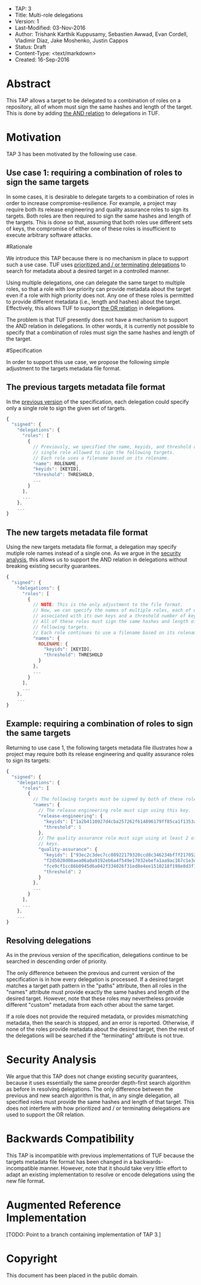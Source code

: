 * TAP: 3
* Title: Multi-role delegations
* Version: 1
* Last-Modified: 03-Nov-2016
* Author: Trishank Karthik Kuppusamy, Sebastien Awwad, Evan Cordell,
          Vladimir Diaz, Jake Moshenko, Justin Cappos
* Status: Draft
* Content-Type: <text/markdown>
* Created: 16-Sep-2016

# Abstract

This TAP allows a target to be delegated to a combination of roles on a
repository, all of whom must sign the same hashes and length of the target.
This is done by adding [the AND relation](https://en.wikipedia.org/wiki/Logical_conjunction)
to delegations in TUF.

# Motivation

TAP 3 has been motivated by the following use case.

## Use case 1: requiring a combination of roles to sign the same targets

In some cases, it is desirable to delegate targets to a combination of roles in
order to increase compromise-resilience.
For example, a project may require both its release engineering and quality
assurance roles to sign its targets.
Both roles are then required to sign the same hashes and length of the targets.
This is done so that, assuming that both roles use different sets of keys, the
compromise of either one of these roles is insufficient to execute arbitrary
software attacks.

#Rationale

We introduce this TAP because there is no mechanism in place to support such a
use case.
TUF uses [prioritized and / or terminating delegations](http://isis.poly.edu/~jcappos/papers/kuppusamy_nsdi_16.pdf) to
search for metadata about a desired target in a controlled manner.

Using multiple delegations, one can delegate the same target to multiple roles,
so that a role with low priority can provide metadata about the target even if a
role with high priority does not.
Any one of these roles is permitted to provide different metadata (i.e., length
and hashes) about the target.
Effectively, this allows TUF to support [the OR relation](https://en.wikipedia.org/wiki/Logical_disjunction) in delegations.

The problem is that TUF presently does not have a mechanism to support the AND
relation in delegations.
In other words, it is currently not possible to specify that a combination of
roles must sign the same hashes and length of the target.

#Specification

In order to support this use case, we propose the following simple adjustment to
the targets metadata file format.

## The previous targets metadata file format

In the
[previous version](https://github.com/theupdateframework/tuf/blob/70fc8dce367cf09563915afa40cffee524f5b12b/docs/tuf-spec.txt#L766-L776)
of the specification, each delegation could specify only a single role to sign
the given set of targets.

```Javascript
{
  "signed": {
    "delegations": {
      "roles": [
        {
          // Previously, we specified the name, keyids, and threshold of a
          // single role allowed to sign the following targets.
          // Each role uses a filename based on its rolename.
          "name": ROLENAME,
          "keyids": [KEYID],
          "threshold": THRESHOLD,
          ...
        }
      ],
      ...
    },
    ...
}
```

## The new targets metadata file format

Using the new targets metadata file format, a delegation may specify mutiple
role names instead of a single one.
As we argue in the [security analysis](#security-analysis), this allows us to
support the AND relation in delegations without breaking existing security
guarantees.

```Javascript
{
  "signed": {
    "delegations": {
      "roles": [
        {
          // NOTE: This is the only adjustment to the file format.
          // Now, we can specify the names of multiple roles, each of which is
          // associated with its own keys and a threshold number of keys.
          // All of these roles must sign the same hashes and length of the
          // following targets.
          // Each role continues to use a filename based on its rolename.
          "names": {
            ROLENAME: {
              "keyids": [KEYID],
              "threshold": THRESHOLD
            }
          },
          ...
        }
      ],
      ...
    },
    ...
}
```

## Example: requiring a combination of roles to sign the same targets

Returning to use case 1, the following targets metadata file illustrates how a
project may require both its release engineering and quality assurance roles to
sign its targets:

```Javascript
{
  "signed": {
    "delegations": {
      "roles": [
        {
          // The following targets must be signed by both of these roles.
          "names": {
            // The release engineering role must sign using this key.
            "release-engineering": {
              "keyids": ["1a2b4110927d4cba257262f614896179ff85ca1f1353a41b5224ac474ca71cb4"],
              "threshold": 1
            },
            // The quality assurance role must sign using at least 2 of these 3
            // keys.
            "quality-assurance": {
              "keyids": ["93ec2c3dec7cc08922179320ccd8c346234bf7f21705268b93e990d5273a2a3b",
              "f2d5020d08aea06a0a9192eb6a4f549e17032ebefa1aa9ac167c1e3e727930d6",
              "fce9cf1cc86b0945d6a042f334026f31ed8e4ee1510218f198e8d3f191d15309"],
              "threshold": 2
            }
          },
          ...
        }
      ],
      ...
    },
    ...
}
```

## Resolving delegations

As in the previous version of the specification, delegations continue to be
searched in descending order of priority.

The only difference between the previous and current version of the
specification is in how every delegation is processed.
If a desired target matches a target path pattern in the "paths" attribute,
then all roles in the "names" attribute must provide exactly the same hashes and
length of the desired target.
However, note that these roles may nevertheless provide different "custom"
metadata from each other about the same target.

If a role does not provide the required metadata, or provides mismatching
metadata, then the search is stopped, and an error is reported.
Otherwise, if none of the roles provide metadata about the desired target, then
the rest of the delegations will be searched if the "terminating" attribute is
not true.

# Security Analysis

We argue that this TAP does not change existing security guarantees, because it
uses essentially the same preorder depth-first search algorithm as before in
resolving delegations.
The only difference between the previous and new search algorithm is that, in
any single delegation, all specified roles must provide the same hashes and
length of that target.
This does not interfere with how prioritized and / or terminating delegations
are used to support the OR relation.

# Backwards Compatibility

This TAP is incompatible with previous implementations of TUF because the
targets metadata file format has been changed in a backwards-incompatible
manner.
However, note that it should take very little effort to adapt an existing
implementation to resolve or encode delegations using the new file format.

# Augmented Reference Implementation

[TODO: Point to a branch containing implementation of TAP 3.]

# Copyright

This document has been placed in the public domain.
